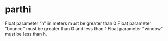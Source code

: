 # parthi
Float parameter "h" in meters must be greater than 0
Float parameter "bounce" must be greater than 0 and less than 1
Float parameter "window" must be less than h.

